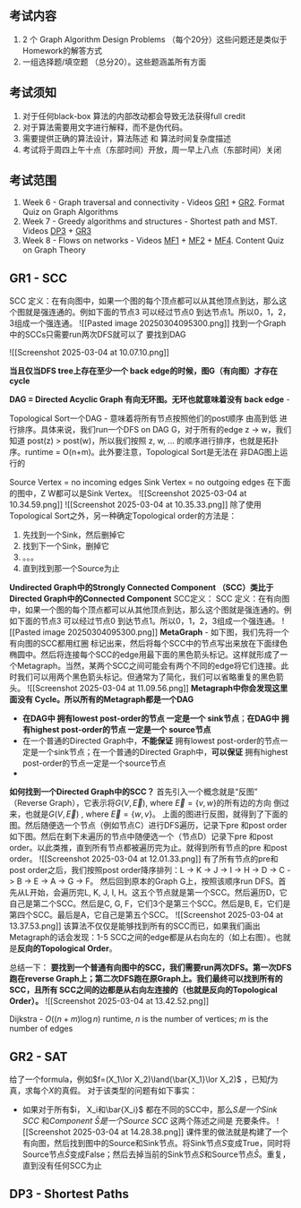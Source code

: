 ## 考试内容
1. 2 个 Graph Algorithm Design Problems （每个20分）这些问题还是类似于Homework的解答方式
2. 一组选择题/填空题 （总分20）。这些题涵盖所有方面

## 考试须知
1. 对于任何black-box 算法的内部改动都会导致无法获得full credit
2. 对于算法需要用文字进行解释，而不是伪代码。
3. 需要提供正确的算法设计，算法陈述 和 算法时间复杂度描述
4. 考试将于周四上午十点（东部时间）开放，周一早上八点（东部时间）关闭

## 考试范围
1. Week 6 - Graph traversal and connectivity - Videos [GR1](https://edstem.org/us/courses/70186/lessons/126465) + [GR2](https://edstem.org/us/courses/70186/lessons/126466). Format Quiz on Graph Algorithms
2. Week 7 - Greedy algorithms and structures - Shortest path and MST. Videos [DP3](https://edstem.org/us/courses/70186/lessons/126459) + [GR3](https://edstem.org/us/courses/70186/lessons/126467)
3. Week 8 - Flows on networks - Videos [MF1](https://edstem.org/us/courses/70186/lessons/126469) + [MF2](https://edstem.org/us/courses/70186/lessons/126470) + [MF4](https://edstem.org/us/courses/70186/lessons/126472). Content Quiz on Graph Theory


## GR1 - SCC
SCC 定义：在有向图中，如果一个图的每个顶点都可以从其他顶点到达，那么这个图就是强连通的。例如下面的节点3 可以经过节点0 到达节点1。所以0，1，2，3组成一个强连通。
![[Pasted image 20250304095300.png]]
找到一个Graph中的SCCs只需要run两次DFS就可以了
要找到DAG

![[Screenshot 2025-03-04 at 10.07.10.png]]

**当且仅当DFS tree上存在至少一个 back edge的时候，图G（有向图）才存在cycle**

**DAG = Directed Acyclic Graph 有向无环图。无环也就意味着没有 back edge** - 

Topological Sort一个DAG - 意味着将所有节点按照他们的post顺序 由高到低 进行排序。具体来说，我们run一个DFS on DAG G，对于所有的edge z -> w，我们知道 post(z) > post(w)，所以我们按照 z, w, ... 的顺序进行排序，也就是拓扑序。runtime = O(n+m)。此外要注意，Topological Sort是无法在 非DAG图上运行的

Source Vertex = no incoming edges
Sink Vertex = no outgoing edges
在下面的图中，Z W都可以是Sink Vertex。
![[Screenshot 2025-03-04 at 10.34.59.png]]
![[Screenshot 2025-03-04 at 10.35.33.png]]
除了使用Topological Sort之外，另一种确定Topological order的方法是：
1. 先找到一个Sink，然后删掉它
2. 找到下一个Sink，删掉它
3. 。。。
4. 直到找到那一个Source为止


**Undirected Graph中的Strongly Connected Component （SCC）类比于 Directed Graph中的Connected Component**
SCC定义：
SCC 定义：在有向图中，如果一个图的每个顶点都可以从其他顶点到达，那么这个图就是强连通的。例如下面的节点3 可以经过节点0 到达节点1。所以0，1，2，3组成一个强连通。
![[Pasted image 20250304095300.png]]
**MetaGraph** - 如下图，我们先将一个有向图的SCC都用红圈 标记出来，然后将每个SCC中的节点写出来放在下面绿色椭圆中。然后将连接每个SCC的edge用最下面的黑色箭头标记。这样就形成了一个Metagraph。当然，某两个SCC之间可能会有两个不同的edge将它们连接。此时我们可以用两个黑色箭头标记。但通常为了简化，我们可以省略重复的黑色箭头。
![[Screenshot 2025-03-04 at 11.09.56.png]]
**Metagraph中你会发现这里面没有 Cycle。所以所有的Metagraph都是一个DAG**

* **在DAG中 拥有lowest post-order的节点 一定是一个 sink节点**；**在DAG中 拥有highest post-order的节点 一定是一个 source节点**
* 在一个普通的Directed Graph中，**不能保证** 拥有lowest post-order的节点一定是一个sink节点；在一个普通的Directed Graph中，**可以保证** 拥有highest post-order的节点一定是一个source节点
* 

**如何找到一个Directed Graph中的SCC？**
首先引入一个概念就是“反图” （Reverse Graph），它表示将$G(V, \vec{E})$, where $\vec{E}=\{v, w\}$的所有边的方向 倒过来，也就是$G(V, \vec{E})$ , where $\vec{E}=\{w, v\}$。
上面的图进行反图，就得到了下面的图。然后随便选一个节点（例如节点C）进行DFS遍历，记录下pre 和post order如下图。然后在剩下未遍历的节点中随便选一个（节点D）记录下pre 和post order。以此类推，直到所有节点都被遍历完为止。就得到所有节点的pre 和post order。
![[Screenshot 2025-03-04 at 12.01.33.png]]
有了所有节点的pre和post order之后，我们按照post order降序排列：L -> K -> J -> I -> H -> D -> C -> B -> E -> A -> G -> F。
然后回到原本的Graph G上，按照该顺序run DFS。首先从L开始，会遍历完L, K, J, I, H。这五个节点就是第一个SCC。然后遍历D，它自己是第二个SCC。然后是C, G, F，它们3个是第三个SCC。然后是B, E，它们是第四个SCC。最后是A，它自己是第五个SCC。
![[Screenshot 2025-03-04 at 13.37.53.png]]
该算法不仅仅是能够找到所有的SCC而已，如果我们画出Metagraph的话会发现：1-5 SCC之间的edge都是从右向左的（如上右图）。也就是**反向的Topological Order**。

总结一下：
**要找到一个普通有向图中的SCC，我们需要run两次DFS。第一次DFS跑在reverse Graph上；第二次DFS跑在原Graph上。我们最终可以找到所有的SCC，且所有 SCC之间的边都是从右向左连接的（也就是反向的Topological Order）。**
![[Screenshot 2025-03-04 at 13.42.52.png]]

Dijkstra - $O((n+m) \log n)$ runtime, $n$ is the number of vertices; $m$ is the number of edges


## GR2 - SAT
给了一个formula，例如$f=(X_1\lor X_2)\land(\bar{X_1}\lor X_2)$ ，已知$f$为真，求每个$X$的真假。
对于该类型的问题有如下事实：
* 如果对于所有$i， X_i和\bar{X_i}$ 都在不同的SCC中，那么*S是一个Sink SCC* 和*Component $\bar{S}$是一个Source SCC* 这两个陈述之间是 充要条件。
 ![[Screenshot 2025-03-04 at 14.28.38.png]]
课件里的做法就是构建了一个有向图，然后找到图中的Source和Sink节点。将Sink节点$S$变成True，同时将Source节点$\bar{S}$变成False；然后去掉当前的Sink节点$S$和Source节点$\bar{S}$。重复，直到没有任何SCC为止


## DP3 - Shortest Paths






















